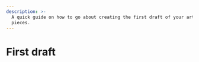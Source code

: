 ```yaml
---
description: >-
  A quick guide on how to go about creating the first draft of your article
  pieces.
---
```


# First draft

